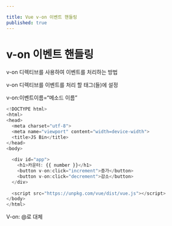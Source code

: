 ```yaml
---

title: Vue v-on 이벤트 핸들링
published: true
---
```



# v-on 이벤트 핸들링

v-on 디렉티브를 사용하여 이벤트를 처리하는 방법


v-on 디렉티브를 이벤트를 처리 할 태그(들)에 설정 

v-on:이벤트이름=“메소드 이름” 


```javascript
<!DOCTYPE html>
<html>
<head>
  <meta charset="utf-8">
  <meta name="viewport" content="width=device-width">
  <title>JS Bin</title>
</head>
<body>
  
  <div id="app">
    <h1>카운터: {{ number }}</h1>
    <button v-on:click="increment">증가</button>
    <button v-on:click="decrement">감소</button>
  </div>
  
  <script src="https://unpkg.com/vue/dist/vue.js"></script>
</body>
</html>
```


V-on: @로 대체